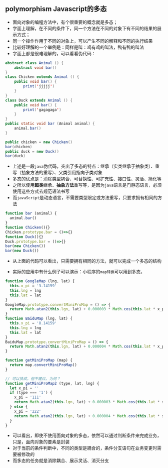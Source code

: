 ## polymorphism Javascript的多态

* 面向对象的编程方法中，有个很重要的概念就是多态；
* 字面上理解，在不同的条件下，同一个方法在不同的对象下有不同的结果的展示方式；
* 同一个操作作用于不同的对象上，可以产生不同的解释和不同的执行结果
* 比较好理解的一个举例是：同样是叫：鸡有鸡的叫法，鸭有鸭的叫法
* 字面上都是很难理解的，可以看看伪代码：

```java
abstract class Animal () {
    abstract void bar()
}
class Chicken extends Animal () {
    public void bar() {
        print('jjjjj')
    }
}
class Duck extends Animal () {
    public void bar() {
        print('gagagaga')
    }
}
public static void bar (Animal animal) {
    animal.bar()
}

public chicken = new Chicken()
bar(chicken)
public duck = new Duck()
bar(duck)
```

* 上述是一段`java`伪代码，突出了多态的特点：继承（实类继承于抽象类）、重写（抽象方法的重写）、父类引用指向子类对象
* 多态的优点是：消除类型耦合、可替换性、可扩充性、接口性、灵活、简化等
* 之所以使用**超类**继承、**抽象方法**重写等，是因为`java`语言是门静态语言，必须使用这些方式去规范语法书写
* 而`javaScript`是动态语言，不需要类型限定或方法重写，只要求拥有相同的方法

```javascript
function bar (animal) {
  animal.bar()
}
function Chicken(){}
Chicken.prototype.bar = ()=>{}
function Duck(){}
Duck.prototype.bar = ()=>{}
bar(new Chicken())
bar(new Duck())
```

* 从上面的代码可以看出，只需要拥有相同的方法，就可以完成一个多态的结构

* 实际的应用中有什么例子可以演示：小程序的`map转换`可以用到多态，

```javascript
function GoogleMap (lng, lat) {
  this.x_pi = '3.14159'
  this.lng = lng
  this.lat = lat
}
GoogleMap.prototype.convertMiniProMap = () => {
  return Math.atan2(this.lgn, lat) + 0.000003 * Math.cos(this.lat * x_pi)
}
function BaiduMap (lng, lat) {
  this.x_pi = '8.14159'
  this.lng = lng
  this.lat = lat
}
BaiduMap.prototype.convertMiniProMap = () => {
  return Math.atan2(this.lgn, lat) + 0.000004 * Math.cos(this.lat * x_pi)
}

function getMiniProMap (map) {
  return map.convertMiniProMap()
}

// 可以换成，但不建议。为何？
function getMiniProMap2 (type, lat, lng) {
  let x_pi = ''
  if (type === '1') {
    x_pi = '111'
    return Math.atan2(this.lgn, lat) + 0.000003 * Math.cos(this.lat * x_pi)
  } else {
    x_pi = '222'
    return Math.atan2(this.lgn, lat) + 0.000004 * Math.cos(this.lat * x_pi)
  }
}
```

* 可以看出，即使不使用面向对象的多态，依然可以通过判断条件来完成业务，只是，面向对象的要素是封装
* 对于当前的条件判断中，不同的类型是耦合的，条件分支语句在业务变更时需要被修改的
* 而多态的任务就是消除耦合、展示灵活、消灭分支




